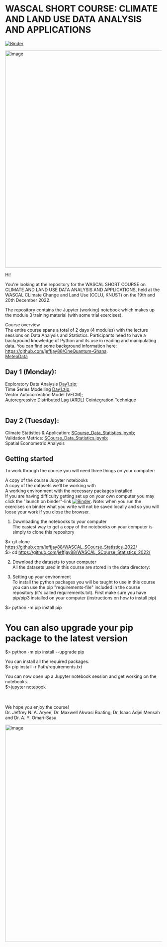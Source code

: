 <h1>WASCAL SHORT COURSE: CLIMATE AND LAND USE DATA ANALYSIS AND APPLICATIONS</h1>

[![Binder](https://mybinder.org/badge_logo.svg)](https://mybinder.org/v2/gh/jeffjay88/WASCAL_SCourse_Statistics_2022/master?labpath=SCourse_Data_Statistics.ipynb)

<img width="700" alt="image" src="https://user-images.githubusercontent.com/15953894/208418258-22f47865-8f95-49b0-bf87-7345e49b0a53.png">

Hi!<br />

You're looking at the repository for the WASCAL SHORT COURSE on CLIMATE AND LAND USE DATA ANALYSIS AND APPLICATIONS, held at the WASCAL CLimate Change and Land Use (CCLU, KNUST) on the 19th and 20th December 2022.<br />



The repository contains the Jupyter (working) notebook which makes up the module 3 training material (with some trial exercises). <br />

Course overview<br />
The entire course spans a total of 2 days (4 modules) with the lecture sessions on Data Analysis and Statistics. Participants need to have a background knowledge of Python and its use in reading and manipulating data. You can find some background information here: <a href="https://github.com/jeffjay88/OneQuantum-Ghana">https://github.com/jeffjay88/OneQuantum-Ghana</a>. <br />
<a href="http:www.youtube.com/@meteodata">MeteoData</a>



<h2>Day 1 (Monday):</h2>
Exploratory Data Analysis <a href="https://github.com/jeffjay88/WASCAL_SCourse_Statistics_2022/blob/master/Day1.zip"> Day1.zip</a>; <br />
Time Series Modelling <a href="https://github.com/jeffjay88/WASCAL_SCourse_Statistics_2022/blob/master/Day1.zip"> Day1.zip</a>; <br />
Vector Autocorrection Model (VECM); <br />
Autoregressive Distributed Lag (ARDL) Cointegration Technique<br /><br />

<h2>Day 2 (Tuesday):</h2>
Climate Statistics & Application:  <a href="SCourse_Data_Statistics.ipynb">SCourse_Data_Statistics.ipynb</a>; <br />
Validation Metrics: <a href="SCourse_Data_Statistics.ipynb">SCourse_Data_Statistics.ipynb</a>; <br />
Spatial Econometric Analysis<br /> 




<h2>Getting started</h2>
To work through the course you will need three things on your computer: <br />

A copy of the course Jupyter notebooks <br />
A copy of the datasets we’ll be working with <br />
A working environment with the necessary packages installed <br />
If you are having difficulty getting set up on your own computer you may click the "launch on binder"-link [![Binder](https://mybinder.org/badge_logo.svg)](https://mybinder.org/v2/gh/jeffjay88/WASCAL_SCourse_Statistics_2022/master?labpath=SCourse_Data_Statistics.ipynb). Note: when you run the exercises on binder what you write will not be saved locally and so you will loose your work if you close the browser.

1. Downloading the notebooks to your computer<br />
The easiest way to get a copy of the notebooks on your computer is simply to clone this repository<br />

$> git clone https://github.com/jeffjay88/WASCAL_SCourse_Statistics_2022/ <br />
$> cd https://github.com/jeffjay88/WASCAL_SCourse_Statistics_2022/<br />

2. Download the datasets to your computer<br />
All the datasets used in this course are stored in the data directory:<br />


3. Setting up your environment<br />
To install the python packages you will be taught to use in this course you can use the pip "requirements-file" included in the course repository (it's called requirements.txt). First make sure you have pip/pip3 installed on your computer (instructions on how to install pip)<br />

$> python -m pip install pip<br />

# You can also upgrade your pip package to the latest version<br />
$> python -m pip install --upgrade pip<br />

You can install all the required packages.<br />
$> pip install -r Path/requirements.txt<br />

You can now open up a Jupyter notebook session and get working on the notebooks.<br />
$>jupyter notebook<br /><br /><br />

We hope you enjoy the course!<br />
Dr. Jeffrey N. A. Aryee, Dr. Maxwell Akwasi Boating, Dr. Isaac Adjei Mensah and Dr. A. Y. Omari-Sasu

<img width="700" alt="image" src="https://user-images.githubusercontent.com/15953894/208418812-997444f4-82f3-41e0-9f62-4a78b3b3b720.png">

